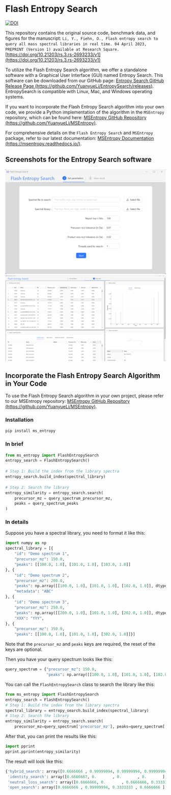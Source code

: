 # Flash Entropy Search

[![DOI](https://zenodo.org/badge/612393621.svg)](https://zenodo.org/badge/latestdoi/612393621)

This repository contains the original source code, benchmark data, and figures for the manuscript: `Li, Y., Fiehn, O., Flash entropy search to query all mass spectral libraries in real time. 04 April 2023, PREPRINT (Version 1) available at Research Square.` [https://doi.org/10.21203/rs.3.rs-2693233/v1](https://doi.org/10.21203/rs.3.rs-2693233/v1)

To utilize the Flash Entropy Search algorithm, we offer a standalone software with a Graphical User Interface (GUI) named Entropy Search. This software can be downloaded from our GitHub page: [Entropy Search GitHub Release Page (https://github.com/YuanyueLi/EntropySearch/releases)](https://github.com/YuanyueLi/EntropySearch/releases). EntropySearch is compatible with Linux, Mac, and Windows operating systems.

If you want to incorporate the Flash Entropy Search algorithm into your own code, we provide a Python implementation of the algorithm in the `MSEntropy` repository, which can be found here: [MSEntropy GitHub Repository (https://github.com/YuanyueLi/MSEntropy)](https://github.com/YuanyueLi/MSEntropy).

For comprehensive details on the `Flash Entropy Search` and `MSEntropy` package, refer to our latest documentation: [MSEntropy Documentation (https://msentropy.readthedocs.io/)](https://msentropy.readthedocs.io/).

## Screenshots for the Entropy Search software

![Screenshot of GUI Input page](./docs/images/GUI_start.png)
![Screenshot of GUI Result Display](./docs/images/GUI_result.png)

## Incorporate the Flash Entropy Search Algorithm in Your Code

To use the Flash Entropy Search algorithm in your own project, please refer to our MSEntropy repository: [MSEntropy GitHub Repository (https://github.com/YuanyueLi/MSEntropy)](https://github.com/YuanyueLi/MSEntropy).

### Installation

```bash
pip install ms_entropy
```

### In brief

```python
from ms_entropy import FlashEntropySearch
entropy_search = FlashEntropySearch()

# Step 1: Build the index from the library spectra
entropy_search.build_index(spectral_library)

# Step 2: Search the library
entropy_similarity = entropy_search.search(
    precursor_mz = query_spectrum_precursor_mz, 
    peaks = query_spectrum_peaks
)
```

### In details

Suppose you have a spectral library, you need to format it like this:

```python
import numpy as np
spectral_library = [{
    "id": "Demo spectrum 1",
    "precursor_mz": 150.0,
    "peaks": [[100.0, 1.0], [101.0, 1.0], [103.0, 1.0]]
}, {
    "id": "Demo spectrum 2",
    "precursor_mz": 200.0,
    "peaks": np.array([[100.0, 1.0], [101.0, 1.0], [102.0, 1.0]], dtype=np.float32),
    "metadata": "ABC"
}, {
    "id": "Demo spectrum 3",
    "precursor_mz": 250.0,
    "peaks": np.array([[200.0, 1.0], [101.0, 1.0], [202.0, 1.0]], dtype=np.float32),
    "XXX": "YYY",
}, {
    "precursor_mz": 350.0,
    "peaks": [[100.0, 1.0], [101.0, 1.0], [302.0, 1.0]]}]
```

Note that the `precursor_mz` and `peaks` keys are required, the reset of the keys are optional.

Then you have your query spectrum looks like this:

```python
query_spectrum = {"precursor_mz": 150.0,
                  "peaks": np.array([[100.0, 1.0], [101.0, 1.0], [102.0, 1.0]], dtype=np.float32)}
```

You can call the `FlashEntropySearch` class to search the library like this:

```python
from ms_entropy import FlashEntropySearch
entropy_search = FlashEntropySearch()
# Step 1: Build the index from the library spectra
spectral_library = entropy_search.build_index(spectral_library)
# Step 2: Search the library
entropy_similarity = entropy_search.search(
    precursor_mz=query_spectrum['precursor_mz'], peaks=query_spectrum['peaks'])
```

After that, you can print the results like this:

```python
import pprint
pprint.pprint(entropy_similarity)
```

The result will look like this:

```python
{'hybrid_search': array([0.6666666 , 0.99999994, 0.99999994, 0.99999994], dtype=float32),
 'identity_search': array([0.6666667, 0.       , 0.       , 0.       ], dtype=float32),
 'neutral_loss_search': array([0.6666666, 0.       , 0.6666666, 0.3333333], dtype=float32),
 'open_search': array([0.6666666 , 0.99999994, 0.3333333 , 0.6666666 ], dtype=float32)}
```
